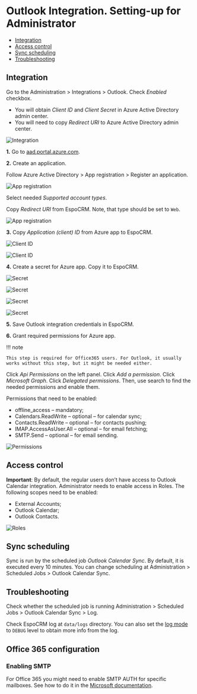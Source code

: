 # Outlook Integration. Setting-up for Administrator

* [Integration](#integration)
* [Access control](#access-control)
* [Sync scheduling](#sync-scheduling)
* [Troubleshooting](#troubleshooting)

## Integration

Go to the Administration > Integrations > Outlook. Check *Enabled* checkbox.

* You will obtain *Client ID* and *Client Secret* in Azure Active Directory admin center.
* You will need to copy *Redirect URI* to Azure Active Directory admin center.

![Integration](../../_static/images/extensions/outlook-integration/setting-up/1.png)

**1\.** Go to [aad.portal.azure.com](https://aad.portal.azure.com).

**2\.** Create an application.

Follow Azure Active Directory > App registration > Register an application.

![App registration](../../_static/images/extensions/outlook-integration/setting-up/2.png)

Select needed *Supported account types*.

Copy *Redirect URI* from EspoCRM. Note, that type should be set to `Web`.

![App registration](../../_static/images/extensions/outlook-integration/setting-up/3.png)

**3\.** Copy *Application (client) ID* from Azure app to EspoCRM.

![Client ID](../../_static/images/extensions/outlook-integration/setting-up/4.png)

![Client ID](../../_static/images/extensions/outlook-integration/setting-up/5.png)

**4\.** Create a secret for Azure app. Copy it to EspoCRM.

![Secret](../../_static/images/extensions/outlook-integration/setting-up/6.png)

![Secret](../../_static/images/extensions/outlook-integration/setting-up/7.png)

![Secret](../../_static/images/extensions/outlook-integration/setting-up/8.png)

![Secret](../../_static/images/extensions/outlook-integration/setting-up/9.png)

**5\.** Save Outlook integration credentials in EspoCRM.

**6\.** Grant required permissions for Azure app.

!!! note

    This step is required for Office365 users. For Outlook, it usually works without this step, but it might be needed either.

Click *Api Permissions* on the left panel. Click *Add a permission*. Click *Microsoft Graph*. Click *Delegated permissions*. Then, use search to find the needed permissions and enable them.

Permissions that need to be enabled:

* offline_access – mandatory;
* Calendars.ReadWrite – optional – for calendar sync;
* Contacts.ReadWrite – optional – for contacts pushing;
* IMAP.AccessAsUser.All – optional – for email fetching;
* SMTP.Send – optional – for email sending.

![Permissions](../../_static/images/extensions/outlook-integration/setting-up/10.png)


## Access control

**Important**: By default, the regular users don’t have access to Outlook Calendar integration. Administrator needs to enable access in Roles. The following scopes need to be enabled:

* External Accounts;
* Outlook Calendar;
* Outlook Contacts.

![Roles](../../_static/images/extensions/outlook-integration/setting-up/roles.png)


## Sync scheduling

Sync is run by the scheduled job *Outlook Calendar Sync*. By default, it is executed every 10 minutes. You can change scheduling at Administration > Scheduled Jobs > Outlook Calendar Sync.

## Troubleshooting

Check whether the scheduled job is running Administration > Scheduled Jobs > Outlook Calendar Sync > Log.

Check EspoCRM log at `data/logs` directory. You can also set the [log mode](../../administration/troubleshooting.md#enabling-debug-mode-for-a-logger) to `DEBUG` level to obtain more info from the log.

## Office 365 configuration

### Enabling SMTP

For Office 365 you might need to enable SMTP AUTH for specific mailboxes. See how to do it in the [Microsoft documentation](https://docs.microsoft.com/en-us/exchange/clients-and-mobile-in-exchange-online/authenticated-client-smtp-submission#use-the-microsoft-365-admin-center-to-enable-or-disable-smtp-auth-on-specific-mailboxes).
